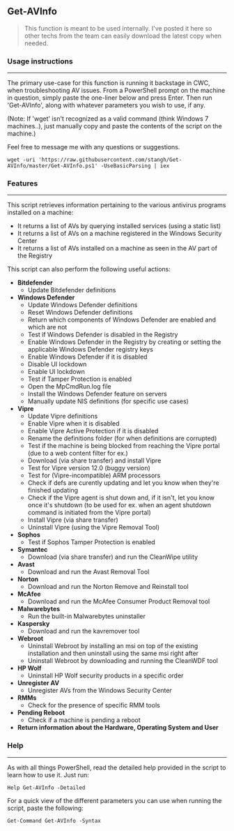 ## Get-AVInfo

> This function is meant to be used internally. I've posted it here so other techs from the team can easily download the latest copy when needed.  

### Usage instructions

---

The primary use-case for this function is running it backstage in CWC, when troubleshooting AV issues. 
From a PowerShell prompt on the machine in question, simply paste the one-liner below and press Enter. Then run 'Get-AVInfo', along with whatever parameters you wish to use, if any.

(Note: If 'wget' isn't recognized as a valid command (think Windows 7 machines..), just manually copy and paste the contents of the script on the machine.)

Feel free to message me with any questions or suggestions.  

    wget -uri 'https://raw.githubusercontent.com/stangh/Get-AVInfo/master/Get-AVInfo.ps1' -UseBasicParsing | iex

### Features

---

This script retrieves information pertaining to the various antivirus programs installed on a machine:
- It returns a list of AVs by querying installed services (using a static list)
- It returns a list of AVs on a machine registered in the Windows Security Center
- It returns a list of AVs installed on a machine as seen in the AV part of the Registry


This script can also perform the following useful actions:
- **Bitdefender**
    - Update Bitdefender definitions
- **Windows Defender**
    - Update Windows Defender definitions
    - Reset Windows Defender definitions
    - Return which components of Windows Defender are enabled and which are not
    - Test if Windows Defender is disabled in the Registry
    - Enable Windows Defender in the Registry by creating or setting the applicable Windows Defender registry keys
    - Enable Windows Defender if it is disabled
    - Disable UI lockdown
    - Enable UI lockdown
    - Test if Tamper Protection is enabled
    - Open the MpCmdRun.log file
    - Install the Windows Defender feature on servers
    - Manually update NIS definitions (for specific use cases)
- **Vipre**
    - Update Vipre definitions
    - Enable Vipre when it is disabled
    - Enable Vipre Active Protection if it is disabled
    - Rename the definitions folder (for when definitions are corrupted)
    - Test if the machine is being blocked from reaching the Vipre portal (due to a web content filter for ex.)
    - Download (via share transfer) and install Vipre
    - Test for Vipre version 12.0 (buggy version)
    - Test for (Vipre-incompatible) ARM processors
    - Check if defs are curently updating and let you know when they're finished updating
    - Check if the Vipre agent is shut down and, if it isn't, let you know once it's shutdown (to be used for ex. when an agent shutdown command is initiated from the Vipre portal)
    - Install Vipre (via share transfer)
    - Uninstall Vipre (using the Vipre Removal Tool)
- **Sophos**
    - Test if Sophos Tamper Protection is enabled
- **Symantec**
    - Download (via share transfer) and run the CleanWipe utility
- **Avast**
    - Download and run the Avast Removal Tool
- **Norton**
    - Download and run the Norton Remove and Reinstall tool
- **McAfee**
    - Download and run the McAfee Consumer Product Removal tool
- **Malwarebytes**
    - Run the built-in Malwarebytes uninstaller
- **Kaspersky**
    - Download and run the kavremover tool
- **Webroot**
    - Uninstall Webroot by installing an msi on top of the existing installation and then uninstall using the same msi right after
    - Uninstall Webroot by downloading and running the CleanWDF tool
- **HP Wolf**
    - Uninstall HP Wolf security products in a specific order
- **Unregister AV**
    - Unregister AVs from the Windows Security Center
- **RMMs**
    - Check for the presence of specific RMM tools
- **Pending Reboot**
    - Check if a machine is pending a reboot
- **Return information about the Hardware, Operating System and User**

### Help

---

As with all things PowerShell, read the detailed help provided in the script to learn how to use it. Just run:
    
    Help Get-AVInfo -Detailed

For a quick view of the different parameters you can use when running the script, paste the following:

    Get-Command Get-AVInfo -Syntax